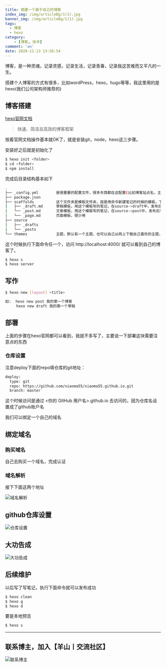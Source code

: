 ```yaml
---
title: 搭建一个属于自己的博客
index_img: /img/articleBg/1(1).jpg
banner_img: /img/articleBg/1(1).jpg
tags:
  - 博客
  - hexo
category:
    - [博客, 技术] 
comment: 'on'
date: 2020-11-13 13:56:54
---
```

博客，是一种灵魂，记录灵感，记录生活，记录青春，记录我这苦难而又平凡的一生。

搭建个人博客的方式有很多，比如wordPress，hexo，hugo等等，我这里用的是hexo(我们公司架构师推荐的)

## 博客搭建

[hexo官网文档](https://hexo.io/zh-cn/docs/index.html)
> 快速、简洁且高效的博客框架

按着官网文档操作基本就OK了，就是安装git，node，hexo这三步骤。

安装好之后就是初始化了

``` bash
$ hexo init <folder>
$ cd <folder>
$ npm install
```
完成后目录结构基本如下

``` bash
.
├── _config.yml        是很重要的配置文件，很多东西都在这配置(比如博客站点名，主题，发布仓库等等)
├── package.json    
├── scaffolds          这个文件夹是模板文件夹，就是用命令新建笔记的时候的模板，下面说怎么用命令新建笔记
|   ├── _draft.md      草稿模板，用这个模板写的笔记，在source->draft中，发布后不会显示
|   └── _post.md       文章模板，用这个模板写的笔记，在source->post中，发布后不会显示
|   └── _page.md       页面模板，很少用
├── source
|   ├── _drafts
|   └── _posts
└── themes             主题，默认有一个主题，也可以自己从网上下载自己喜欢的主题，拷贝刀这里就可以

``` 

这个时候执行下面命令任一个，访问 http://localhost:4000/ 就可以看到自己的博客了。
``` bash
$ hexo s
$ hexo server
```

## 写作
``` bash
$ hexo new [layout] <title>

如:  hexo new post 我的第一个博客
     hexo new draft 我的第一个草稿
```

## 部署

上面的步骤在hexo官网都可以看到，我就不多写了，主要说一下部署这块需要注意点的东西

### 仓库设置
注意deploy下面的repo填仓库的git地址：

``` bash
deploy:
  type: git
  repo: https://github.com/xiaoma55/xiaoma55.github.io.git
  branch: master
```

这个时候访问是通过 <你的 GitHub 用户名>.github.io 去访问的，因为仓库名设置成了github账户名

我们可以绑定一个自己的域名

## 绑定域名

### 购买域名
自己去购买一个域名，完成认证

### 域名解析
接下下面这两个地址

![域名解析](/img/articleContent/jieXiYuMing.png)

## github仓库设置

![仓库设置](/img/articleContent/githubSetting.png)

## 大功告成

![大功告成](/img/articleContent/boKeZhuYeTu.png)


## 后续维护

以后写了写笔记，执行下面命令就可以发布成功
``` bash
$ hexo clean
$ hexo g   
$ hexo d
```
要是本地预览
``` bash
$ hexo s
```
---

## 联系博主，加入【羊山丨交流社区】
![联系博主](/img/icon/wechatFindMe.png)

